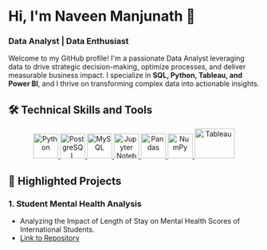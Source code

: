 # Hi, I'm Naveen Manjunath 👋

### Data Analyst | Data Enthusiast

Welcome to my GitHub profile! I'm a passionate Data Analyst leveraging data to drive strategic decision-making, optimize processes, and deliver measurable business impact. I specialize in **SQL, Python, Tableau, and Power BI**, and I thrive on transforming complex data into actionable insights.

## 🛠️ **Technical Skills and Tools**
 <p align="center">
  <a href="https://www.python.org/" target="_blank">
    <img src="https://cdn.jsdelivr.net/gh/devicons/devicon/icons/python/python-original.svg" alt="Python" width="50" height="50"/>
  </a>
  <a href="https://www.postgresql.org/" target="_blank">
    <img src="https://cdn.jsdelivr.net/gh/devicons/devicon/icons/postgresql/postgresql-original.svg" alt="PostgreSQL" width="50" height="50"/>
  </a>
  <a href="https://www.mysql.com/" target="_blank">
    <img src="https://cdn.jsdelivr.net/gh/devicons/devicon/icons/mysql/mysql-original.svg" alt="MySQL" width="50" height="50"/>
  </a>
  <a href="https://jupyter.org/" target="_blank">
    <img src="https://cdn.jsdelivr.net/gh/devicons/devicon/icons/jupyter/jupyter-original.svg" alt="Jupyter Notebook" width="50" height="50"/>
  </a>
  <a href="https://pandas.pydata.org/" target="_blank">
    <img src="https://cdn.jsdelivr.net/gh/devicons/devicon/icons/pandas/pandas-original.svg" alt="Pandas" width="50" height="50"/>
  </a>
  <a href="https://numpy.org/" target="_blank">
    <img src="https://cdn.jsdelivr.net/gh/devicons/devicon/icons/numpy/numpy-original.svg" alt="NumPy" width="50" height="50"/>
  </a>
  <a href="https://www.tableau.com/" target="_blank">
  <img src="https://upload.wikimedia.org/wikipedia/commons/4/4b/Tableau_Logo.png" alt="Tableau" width="80" height="60"/>
  </a>
 </p> 

## 🌟 **Highlighted Projects**
### 1. **Student Mental Health Analysis**
   - Analyzing the Impact of Length of Stay on Mental Health Scores of International Students.
   - [Link to Repository](https://github.com/naveen14manjunath/student_mental_health_analysis)




 

